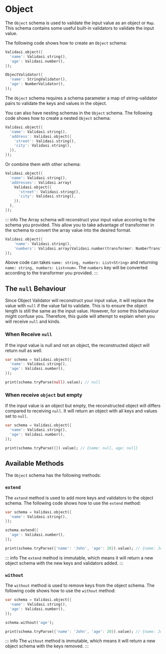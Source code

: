 # Object

The `Object` schema is used to validate the input value as an object or `Map`. This schema contains some useful built-in validators to validate the input value.

The following code shows how to create an `Object` schema:

```dart [Using Validasi]
Validasi.object({
  'name': Validasi.string(),
  'age': Validasi.number(),
});
```

```dart [Using Direct Class]
ObjectValidator({
  'name': StringValidator(),
  'age': NumberValidator(),
});
```

The `Object` schema requires a schema parameter a map of string-validator pairs to validate the keys and values in the object.

You can also have nesting schemas in the `Object` schema. The following code shows how to create a nested `Object` schema:

```dart
Validasi.object({
  'name': Validasi.string(),
  'address': Validasi.object({
    'street': Validasi.string(),
    'city': Validasi.string(),
  }),
});
```

Or combine them with other schema:

```dart
Validasi.object({
  'name': Validasi.string(),
  'addresses': Validasi.array(
    Validasi.object({
      'street': Validasi.string(),
      'city': Validasi.string(),
    }),
  ),
});
```

::: info
The Array schema will reconstruct your input value accoring to the schema you provided. This allow you to take advantage of transformer in the schema
to convert the array value into the desired format.

```dart
Validasi.object({
    'name': Validasi.string(),
    'numbers': Validasi.array(Validasi.number(transformer: NumberTransformer())),
});
```

Above code can takes `name: string, numbers: List<String>` and returning `name: string, numbers: List<num>`. The `numbers` key will be converted
according to the transformer you provided.
:::

## The `null` Behaviour

Since Object Validator will reconstruct your input value, it will replace the value with `null` if the value fail to validate. This is to ensure the object length is still the same as the input value. However, for some this behaviour might confuse you. Therefore, this guide will attempt to explain when you will
receive `null` and kinds.

### When Receive `null`

If the input value is null and not an object, the reconstructed object will return null as well.

```dart
var schema = Validasi.object({
  'name': Validasi.string(),
  'age': Validasi.number(),
});

print(schema.tryParse(null).value); // null
```

### When receive `object` but empty

If the input value is an object but empty, the reconstructed object will differs compared to receiving `null`. It will return an object with all keys and values set to `null`.

```dart
var schema = Validasi.object({
  'name': Validasi.string(),
  'age': Validasi.number(),
});

print(schema.tryParse({}).value); // {name: null, age: null}
```

## Available Methods

The `Object` schema has the following methods:

### `extend`

The `extend` method is used to add more keys and validators to the object schema. The following code shows how to use the `extend` method:

```dart
var schema = Validasi.object({
  'name': Validasi.string(),
});

schema.extend({
  'age': Validasi.number(),
});

print(schema.tryParse({'name': 'John', 'age': 20}).value); // {name: John, age: 20}
```

::: info
The `extend` method is immutable, which means it will return a new object schema with the new keys and validators added.
:::

### `without`

The `without` method is used to remove keys from the object schema. The following code shows how to use the `without` method:

```dart
var schema = Validasi.object({
  'name': Validasi.string(),
  'age': Validasi.number(),
});

schema.without('age');

print(schema.tryParse({'name': 'John', 'age': 20}).value); // {name: John}
```

::: info
The `without` method is immutable, which means it will return a new object schema with the keys removed.
:::
